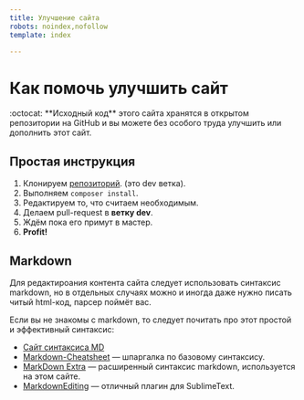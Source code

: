 ```yaml
---
title: Улучшение сайта
robots: noindex,nofollow
template: index 

---
```


# Как помочь улучшить сайт

<div class="tip" markdown="1">
 :octocat: **Исходный код** этого сайта хранятся в открытом репозитории на GitHub и вы можете без особого труда улучшить или дополнить этот сайт. 
</div>


## Простая инструкция 
1. Клонируем [репозиторий](https://github.com/pafnuty/bqs-site/tree/dev). (это dev ветка). 
2. Выполняем `composer install`.
3. Редактируем то, что считаем необходимым.
4. Делаем pull-request в **ветку dev**.
5. Ждём пока его примут в мастер.
6. **Profit!**

## Markdown

Для редактироания контента сайта следует использовать синтаксис markdown, но в отдельных случаях можно и иногда даже нужно писать читый html-код, парсер поймёт вас.

Если вы не знакомы с markdown, то следует почитать про этот простой и эффективный синтаксис:

- [Сайт синтаксиса MD](http://daringfireball.net/projects/markdown/)
- [Markdown-Cheatsheet](https://github.com/adam-p/markdown-here/wiki/Markdown-Cheatsheet) — шпаргалка по базовому синтаксису.
- [MarkDown Extra](https://michelf.ca/projects/php-markdown/extra/) — расширенный синтаксис markdown, используется на этом сайте.
- [MarkdownEditing](https://packagecontrol.io/packages/MarkdownEditing) — отличный плагин для SublimeText.
